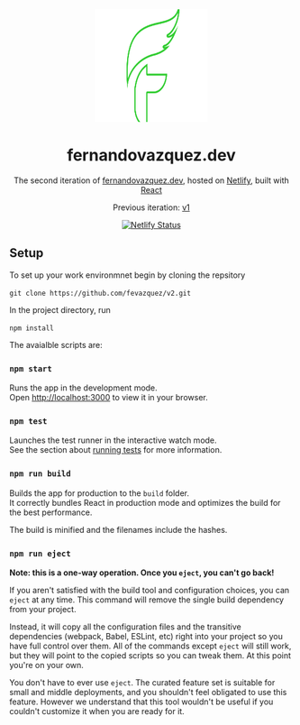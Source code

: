 
<div align="center">
  <img src="./src/img/logo.svg" width=200 height=200>
  <h1>fernandovazquez.dev</h1>
  <p>
    The second iteration of <a href="https://fernandovazquez.dev/">fernandovazquez.dev</a>, hosted on 
    <a href="https://www.netlify.com">Netlify</a>, built with <a href="https://github.com/facebook/create-react-app">React</a>
  </p>
  <p align="center">
    Previous iteration:
    <a href="https://github.com/fevazquez/v1" target="_blank">v1</a>  
  </p>

  [![Netlify Status](https://api.netlify.com/api/v1/badges/e62b67af-8a25-47c1-96b9-38a946fb71e2/deploy-status)](https://app.netlify.com/sites/vigilant-elion-a37e60/deploys)
</div>

## Setup
To set up your work environmnet begin by cloning the repsitory

```git clone https://github.com/fevazquez/v2.git```

In the project directory, run

```npm install```

The avaialble scripts are: 

### `npm start`

Runs the app in the development mode.\
Open [http://localhost:3000](http://localhost:3000) to view it in your browser.

### `npm test`

Launches the test runner in the interactive watch mode.\
See the section about [running tests](https://facebook.github.io/create-react-app/docs/running-tests) for more information.

### `npm run build`

Builds the app for production to the `build` folder.\
It correctly bundles React in production mode and optimizes the build for the best performance.

The build is minified and the filenames include the hashes.

### `npm run eject`

**Note: this is a one-way operation. Once you `eject`, you can't go back!**

If you aren't satisfied with the build tool and configuration choices, you can `eject` at any time. This command will remove the single build dependency from your project.

Instead, it will copy all the configuration files and the transitive dependencies (webpack, Babel, ESLint, etc) right into your project so you have full control over them. All of the commands except `eject` will still work, but they will point to the copied scripts so you can tweak them. At this point you're on your own.

You don't have to ever use `eject`. The curated feature set is suitable for small and middle deployments, and you shouldn't feel obligated to use this feature. However we understand that this tool wouldn't be useful if you couldn't customize it when you are ready for it.

